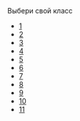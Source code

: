 <html>
<div class="container"><div id="linklist"><div class="title-nav">Выбери свой класс</div></div><ul class="clearfix" id="listNav"><li><a href="/uchebniki-ukraina/1-klass"><span>1</span></a></li> <li><a href="/uchebniki-ukraina/2-klass"><span>2</span></a></li> <li><a href="/uchebniki-ukraina/3-klass"><span>3</span></a></li> <li><a href="/uchebniki-ukraina/4-klass"><span>4</span></a></li> <li><a href="/uchebniki-ukraina/5-klass"><span>5</span></a></li> <li><a href="/uchebniki-ukraina/6-klass"><span>6</span></a></li> <li><a href="/uchebniki-ukraina/7-klass"><span>7</span></a></li> <li><a href="/uchebniki-ukraina/8-klass"><span>8</span></a></li> <li><a href="/uchebniki-ukraina/9-klass"><span>9</span></a></li> <li><a href="/uchebniki-ukraina/10-klass"><span>10</span></a></li> <li><a href="/uchebniki-ukraina/11-klass"><span>11</span></a></li> </ul></div> </html>
